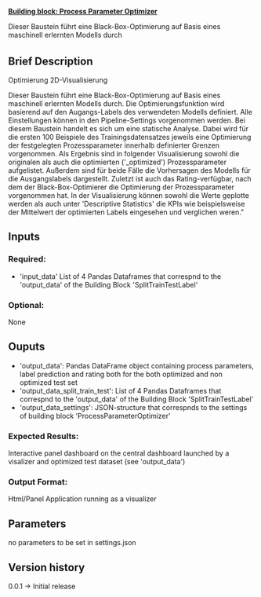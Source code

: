 <b><u>Building block: Process Parameter Optimizer</u></b>

Dieser Baustein führt eine Black-Box-Optimierung auf Basis eines maschinell erlernten Modells durch

######

## Brief Description

Optimierung 2D-Visualisierung

Dieser Baustein führt eine Black-Box-Optimierung auf Basis eines maschinell erlernten Modells durch. Die Optimierungsfunktion wird basierend auf den Augangs-Labels des verwendeten Modells definiert. Alle Einstellungen können in den Pipeline-Settings vorgenommen werden. Bei diesem Baustein handelt es sich um eine statische Analyse. Dabei wird für die ersten 100 Beispiele des Trainingsdatensatzes jeweils eine Optimierung der festgelegten Prozessparameter innerhalb definierter Grenzen vorgenommen. Als Ergebnis sind in folgender Visualisierung sowohl die originalen als auch die optimierten ('_optimized') Prozessparameter aufgelistet. Außerdem sind für beide Fälle die Vorhersagen des Modells für die Ausgangslabels dargestellt. Zuletzt ist auch das Rating-verfügbar, nach dem der Black-Box-Optimierer die Optimierung der Prozessparameter vorgenommen hat. In der Visualisierung können sowohl die Werte geplotte werden als auch unter 'Descriptive Statistics' die KPIs wie beispielsweise der Mittelwert der optimierten Labels eingesehen und verglichen weren."
        
## Inputs
### Required: 
- 'input_data' List of 4 Pandas Dataframes that correspnd to the 'output_data' of the Building Block 'SplitTrainTestLabel'
### Optional: 
None

## Ouputs

- 'output_data': Pandas DataFrame object containing process parameters, label prediction and rating both for the both optimized and non optimized test set
- 'output_data_split_train_test': List of 4 Pandas Dataframes that correspnd to the 'output_data' of the Building Block 'SplitTrainTestLabel'
- 'output_data_settings': JSON-structure that correspnds to the settings of building block 'ProcessParameterOptimizer'

### Expected Results: 
Interactive panel dashboard on the central dashboard launched by a visalizer and optimized test dataset (see 'output_data')
### Output Format:
Html/Panel Application running as a visualizer

## Parameters
no parameters to be set in settings.json

## Version history
0.0.1 -> Initial release 
